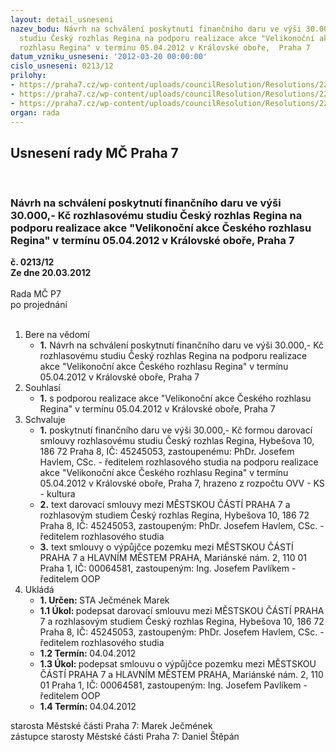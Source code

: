 ```yaml
---
layout: detail_usneseni
nazev_bodu: Návrh na schválení poskytnutí finančního daru ve výši 30.000,- Kč rozhlasovému
  studiu Český rozhlas Regina na podporu realizace akce "Velikonoční akce Českého
  rozhlasu Regina" v termínu 05.04.2012 v Královské oboře,  Praha 7
datum_vzniku_usneseni: '2012-03-20 00:00:00'
cislo_usneseni: 0213/12
prilohy:
- https://praha7.cz/wp-content/uploads/councilResolution/Resolutions/22977/16-12-zadost.jpg
- https://praha7.cz/wp-content/uploads/councilResolution/Resolutions/22977/16-12-s4_cesky_rozhlas_regina.doc
- https://praha7.cz/wp-content/uploads/councilResolution/Resolutions/22977/16-12-vyp_14_m%c4%8d_p7_velikonoce.rtf
organ: rada
---
```

<div id="ucUsn_pList" class="usn">
	<span><h2>Usnesení rady MČ Praha 7 </h2>
<br></span><div class="standBody">
<span><h3>Návrh na schválení poskytnutí finančního daru ve výši 30.000,- Kč rozhlasovému studiu Český rozhlas Regina na podporu realizace akce "Velikonoční akce Českého rozhlasu Regina" v termínu 05.04.2012 v Královské oboře,  Praha 7</h3></span><div class="center">
		<strong>č. 0213/12</strong><br>
	</div>
<div class="center">
		<strong>Ze dne 20.03.2012</strong><br><br>
	</div>Rada MČ P7<br> po projednání<br><br><ol>
<li>Bere na vědomí<ul><li>
<strong>1.</strong> Návrh na schválení poskytnutí finančního daru ve výši 30.000,- Kč rozhlasovému studiu Český rozhlas Regina na podporu realizace akce "Velikonoční akce Českého rozhlasu Regina" v termínu 05.04.2012 v Královské oboře,  Praha 7</li></ul>
</li>
<li>Souhlasí<ul><li>
<strong>1.</strong> s podporou realizace akce "Velikonoční akce Českého rozhlasu Regina" v termínu 05.04.2012 v Královské oboře, Praha 7</li></ul>
</li>
<li>Schvaluje<ul>
<li>
<strong>1.</strong> poskytnutí finančního daru ve výši 30.000,- Kč formou darovací smlouvy rozhlasovému studiu Český rozhlas Regina, Hybešova 10, 186 72 Praha 8, IČ: 45245053, zastoupenému: PhDr. Josefem Havlem, CSc. - ředitelem rozhlasového studia na podporu realizace akce "Velikonoční akce Českého rozhlasu Regina" v termínu 05.04.2012 v Královské oboře, Praha 7, hrazeno z rozpočtu OVV - KS - kultura</li>
<li>
<strong>2.</strong> text darovací smlouvy mezi MĚSTSKOU ČÁSTÍ PRAHA 7 a rozhlasovým studiem Český rozhlas Regina, Hybešova 10, 186 72 Praha 8, IČ: 45245053, zastoupeným: PhDr. Josefem Havlem, CSc. - ředitelem rozhlasového studia</li>
<li>
<strong>3.</strong> text smlouvy o výpůjčce pozemku mezi MĚSTSKOU ČÁSTÍ PRAHA 7 a HLAVNÍM MĚSTEM PRAHA, Mariánské nám. 2, 110 01 Praha 1, IČ: 00064581, zastoupeným: Ing. Josefem Pavlíkem - ředitelem OOP   </li>
</ul>
</li>
<li>Ukládá<ul>
<li>
<strong>1. Určen: </strong>STA Ječmének Marek</li>
<li>
<strong>1.1 Úkol: </strong>podepsat darovací smlouvu  mezi MĚSTSKOU ČÁSTÍ PRAHA 7 a rozhlasovým studiem Český rozhlas Regina, Hybešova 10, 186 72 Praha 8, IČ: 45245053, zastoupeným: PhDr. Josefem Havlem, CSc. - ředitelem rozhlasového studia</li>
<li>
<strong>1.2 Termín: </strong>04.04.2012</li>
<li>
<strong>1.3 Úkol: </strong>podepsat smlouvu o výpůjčce pozemku mezi MĚSTSKOU ČÁSTÍ PRAHA 7 a HLAVNÍM MĚSTEM PRAHA, Mariánské nám. 2, 110 01 Praha 1, IČ: 00064581, zastoupeným: Ing. Josefem Pavlíkem - ředitelem OOP</li>
<li>
<strong>1.4 Termín: </strong>04.04.2012</li>
</ul>
</li>
</ol>starosta Městské části Praha 7: Marek Ječmének<br>zástupce starosty Městské části Praha 7: Daniel Štěpán 
</div>
</div>